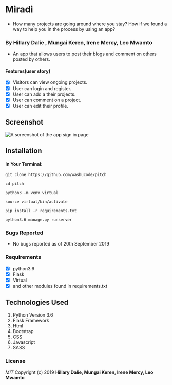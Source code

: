 # Miradi
- How many projects are going around where you stay? How if we found a way to help you in the process by using an app?

### By Hillary Dalie , Mungai Keren, Irene Mercy, Leo Mwamto
-  An app that allows users to post their blogs and comment on others posted by others.

#### Features(user story)

- [x] Visitors can view ongoing projects.
- [x] User can login and register.
- [x] User can add a their projects.
- [x] User can comment on a project.
- [x] User can edit their profile.

## Screenshot

![A screenshot of the app sign in page](http://oegkenya.ckadvocates.co.ke/images/signin.png "Sign In Page")


## Installation
 #### In Your Terminal:

```git clone https://github.com/washucode/pitch```

```cd pitch```

```python3 -m venv virtual```

```source virtual/bin/activate```

```pip install -r requirements.txt```

```python3.6 manage.py runserver```

### Bugs Reported
- No bugs reported as of 20th September 2019

### Requirements

- [x] python3.6
- [x] Flask
- [x] Virtual
- [x] and other modules found in requirements.txt

## Technologies Used
1. Python Version 3.6
2. Flask Framework
3. Html
4. Bootstrap
5. CSS
6. Javascript
7. SASS

### License
*MIT*
Copyright (c) 2019 **Hillary Dalie, Mungai Keren, Irene Mercy, Leo Mwamto**
        